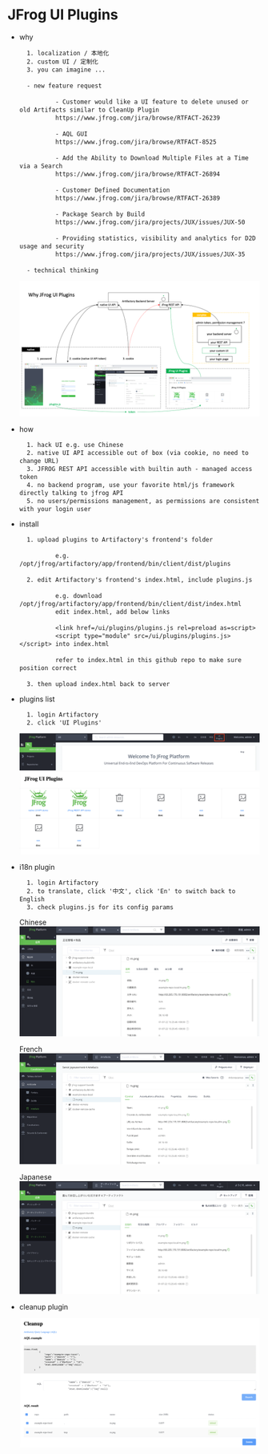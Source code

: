 
# JFrog UI Plugins

- why

        1. localization / 本地化
        2. custom UI / 定制化
        3. you can imagine ...
        
        - new feature request

                - Customer would like a UI feature to delete unused or old Artifacts similar to CleanUp Plugin
                https://www.jfrog.com/jira/browse/RTFACT-26239

                - AQL GUI
                https://www.jfrog.com/jira/browse/RTFACT-8525

                - Add the Ability to Download Multiple Files at a Time via a Search
                https://www.jfrog.com/jira/browse/RTFACT-26894

                - Customer Defined Documentation
                https://www.jfrog.com/jira/browse/RTFACT-26389

                - Package Search by Build
                https://www.jfrog.com/jira/projects/JUX/issues/JUX-50

                - Providing statistics, visibility and analytics for D2D usage and security
                https://www.jfrog.com/jira/projects/JUX/issues/JUX-35

        - technical thinking

    ![image info](./images/art.png)

- how

        1. hack UI e.g. use Chinese
        2. native UI API accessible out of box (via cookie, no need to change URL)
        3. JFROG REST API accessible with builtin auth - managed access token
        4. no backend program, use your favorite html/js framework directly talking to jfrog API
        5. no users/permissions management, as permissions are consistent with your login user

- install

        1. upload plugins to Artifactory's frontend's folder
        
                e.g. /opt/jfrog/artifactory/app/frontend/bin/client/dist/plugins

        2. edit Artifactory's frontend's index.html, include plugins.js
        
                e.g. download /opt/jfrog/artifactory/app/frontend/bin/client/dist/index.html
                edit index.html, add below links
                
                <link href=/ui/plugins/plugins.js rel=preload as=script>
                <script type="module" src=/ui/plugins/plugins.js></script> into index.html
                
                refer to index.html in this github repo to make sure position correct

        3. then upload index.html back to server
        
- plugins list

        1. login Artifactory
        2. click 'UI Plugins'

    ![image info](./images/plugin_button.png)
    ![image info](./images/plugin_list.png)

- i18n plugin

        1. login Artifactory
        2. to translate, click '中文', click 'En' to switch back to English
        3. check plugins.js for its config params


    Chinese
    ![image info](./images/cn.png)

    French
    ![image info](./images/fr.png)

    Japanese
    ![image info](./images/ja.png)

- cleanup plugin

    ![image info](./images/clean.png)


        



